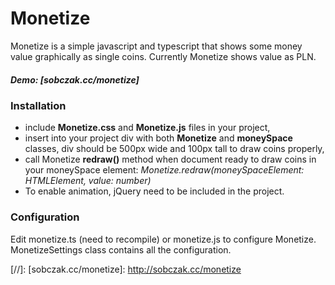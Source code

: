 # Monetize

Monetize is a simple javascript and typescript that shows some money value graphically as single coins. Currently Monetize shows value as PLN. 

##### Demo: [sobczak.cc/monetize]

### Installation
 - include **Monetize.css** and **Monetize.js** files in your project,
 - insert into your project div with both **Monetize** and **moneySpace** classes, div should be 500px wide and 100px tall to draw coins properly,
 - call Monetize **redraw()** method when document ready to draw coins in your moneySpace element:
*Monetize.redraw(moneySpaceElement: HTMLElement, value: number)*
- To enable animation, jQuery need to be included in the project. 



### Configuration

Edit monetize.ts (need to recompile) or monetize.js to configure Monetize. MonetizeSettings class contains all the configuration.

[//]: 
   [sobczak.cc/monetize]: <http://sobczak.cc/monetize>
